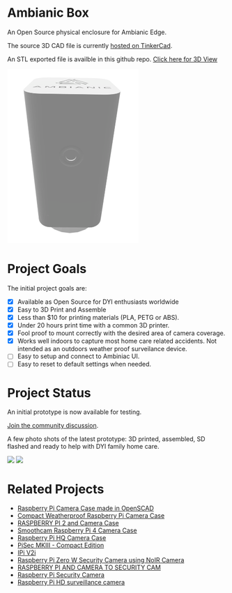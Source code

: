 # Ambianic Box

An Open Source physical enclosure for Ambianic Edge.

The source 3D CAD file is currently [hosted on TinkerCad](https://www.tinkercad.com/things/iaHcZO7BVqD). 

An STL exported file is availble in this github repo. [Click here for 3D View](Ambianic%20Box%20for%20Home%20Care.stl)

<img src="https://github.com/ambianic/ambianic-box/raw/main/ambianic_box_rendering.png" height="400"/>

# Project Goals

The initial project goals are:
-  [X] Available as Open Source for DYI enthusiasts worldwide
-  [X] Easy to 3D Print and Assemble
-  [X] Less than $10 for printing materials (PLA, PETG or ABS).
-  [X] Under 20 hours print time with a common 3D printer.
-  [X] Fool proof to mount correctly with the desired area of camera coverage.
-  [X] Works well indoors to capture most home care related accidents. Not intended as an outdoors weather proof surveilance device.
-  [ ] Easy to setup and connect to Ambiniac UI.
-  [ ] Easy to reset to default settings when needed.

# Project Status

An initial prototype is now available for testing.

[Join the community discussion](https://ambianicai.slack.com/archives/C011GNE2EGN).

A few photo shots of the latest prototype: 3D printed, assembled, SD flashed and ready to help with DYI family home care.

<span aligh="left">
  <img src="https://user-images.githubusercontent.com/2234901/99598679-87df9000-29bf-11eb-9d62-ddb1b402e803.jpeg" height="400"/>
  <img src="https://user-images.githubusercontent.com/2234901/99598684-8910bd00-29bf-11eb-9b8c-be91dfa28021.jpeg" height="400"/>
<span>

# Related Projects

* [Raspberry Pi Camera Case made in OpenSCAD](https://youtu.be/mZ9OWpSGRZU)
* [Compact Weatherproof Raspberry Pi Camera Case](https://tinkererblog.wordpress.com/2015/07/28/how-i-designed-a-compact-weatherproof-raspberry-pi-case/)
* [RASPBERRY PI 2 and Camera Case](https://grabcad.com/library/raspberry-pi-2-camera-case-1)
* [Smoothcam Raspberry Pi 4 Camera Case](https://ameridroid.com/products/smoothcam-raspberry-pi-4-camera-case-3d-printed)
* [Raspberry Pi HQ Camera Case](https://learn.adafruit.com/raspberry-pi-hq-camera-case/3d-printing)
* [PiSec MKIII - Compact Edition](https://www.thingiverse.com/thing:2825778)
* [IPi V2i](https://www.thingiverse.com/thing:3727587)
* [Raspberry Pi Zero W Security Camera using NoIR Camera](https://www.thingiverse.com/thing:3816376)
* [RASPBERRY PI AND CAMERA TO SECURITY CAM](https://cults3d.com/en/3d-model/various/raspberry-pi-and-camera-to-security-cam-enclosure-mount-source-files-included)
* [Raspberry Pi Security Camera](https://all3dp.com/9-things-you-need-for-a-3d-printed-raspberry-pi-security-camera/)
* [Raspberry Pi HD surveillance camera](https://tritek.pw/2013/11/01/raspberry-pi-hd-surveillance-camera/)
